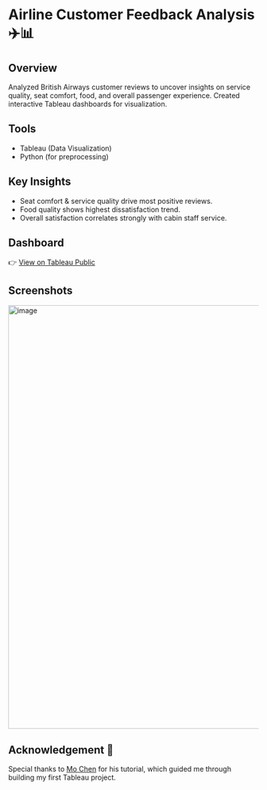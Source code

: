 # Airline Customer Feedback Analysis ✈️📊

## Overview
Analyzed British Airways customer reviews to uncover insights on service quality, seat comfort, food, and overall passenger experience. Created interactive Tableau dashboards for visualization.

## Tools
- Tableau (Data Visualization)
- Python (for preprocessing)

## Key Insights
- Seat comfort & service quality drive most positive reviews.
- Food quality shows highest dissatisfaction trend.
- Overall satisfaction correlates strongly with cabin staff service.

## Dashboard
👉 [View on Tableau Public](https://public.tableau.com/app/profile/shreehari.gv/viz/British_Airways_Review_17570847088330/Dashboard1)

## Screenshots
<img width="1642" height="851" alt="image" src="https://github.com/user-attachments/assets/0fe73bf9-2569-4188-9aae-b0d4e7922305" />

## Acknowledgement 🙏
Special thanks to [Mo Chen](www.youtube.com/@mo-chen) for his tutorial, which guided me through building my first Tableau project.

